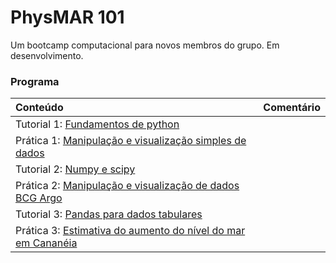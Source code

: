 # PhysMAR 101
Um bootcamp computacional para novos membros do grupo. Em desenvolvimento.


### Programa
| Conteúdo         | Comentário                             |
|:--------------------------|:---------------------------------|
| Tutorial 1: [Fundamentos de python](python/01_python_basico.ipynb)       |           |
| Prática 1: [Manipulação e visualização simples de dados](python/02_visualizacao_dados_saildrones.ipynb)       |           |
| Tutorial 2: [Numpy e scipy](python/03_numpy_and_scipy.ipynb)       |           |
| Prática 2: [Manipulação e visualização de dados BCG Argo](python/04_visualizacao_perfis_argo.ipynb)       |           |
| Tutorial 3: [Pandas para dados tabulares](python/05_pandas.ipynb)| |
| Prática 3: [Estimativa do aumento do nível do mar em Cananéia](python/06_nivel_do_mar_cananeia.ipynb) | |
